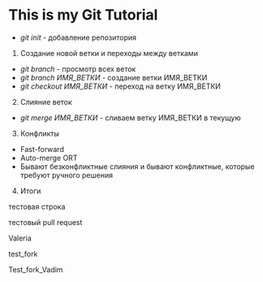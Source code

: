 # This is my Git Tutorial

* *git init* - добавление репозитория

1. Создание новой ветки и переходы между ветками
* *git branch* - просмотр всех веток
* *git branch ИМЯ_ВЕТКИ* - создание ветки ИМЯ_ВЕТКИ
* *git checkout ИМЯ_ВЕТКИ* - переход на ветку ИМЯ_ВЕТКИ

2. Слияние веток
* *git merge ИМЯ_ВЕТКИ* - сливаем ветку ИМЯ_ВЕТКИ в текущую

3. Конфликты
* Fast-forward
* Auto-merge ORT
* Бывают безконфликтные слияния и бывают конфликтные, которые требуют ручного решения

4. Итоги

тестовая строка

тестовый pull request

Valeria

test_fork

Test_fork_Vadim
